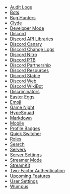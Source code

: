 * [Audit Logs](/audit-logs) <!--audit log;auditlog;auditlogs;moderation logs;mod logs-->
* [Bots](/bots) <!--bot;discord bot;discord bots-->
* [Bug Hunters](/bug-hunters) <!--bughunters;bugs;bug;we are number one;we are bug hunters;almightydabbit;dabbit;daddit;rabbit-->
* [Clyde](/clyde) <!--nonexistent-->
* [Developer Mode](/developer-mode) <!--dev mode;dev-mode;developer-->
* [Discord](/discord)
* [Discord API Libraries](/libraries) <!--api;libraries;dapi-->
* [Discord Canary](/canary) <!--alpha;dcanary;canary-->
* [Discord Change Logs](/changelog)
* [Discord Nitro](/nitro) <!--zoom;turbo;nitro;fast;premium;gold-->
* [Discord PTB](/ptb) <!--ptb;dptb;public test build;beta-->
* [Discord Partnership](/partners) <!--mallorypls;partner;partnership;partnered;vip-->
* [Discord Resources](/resources) <!--resources;dresources-->
* [Discord Stable](/stable) <!--stable;dstable;download-->
* [Discord Web](/web) <!--web;browser;web version-->
* [Discord WikiBot](/wikibot)<!--wikibot-->
* [Discriminators](/discriminator) <!--discrim;discriminator;discordtag-->
* [Easter Eggs](/easter-eggs) <!--easter;eastereggs;konami;easteregg;easter egg;me me big boy-->
* [Emoji](/emoji) <!--emote;emotes;emojis;emoticons;emoticon;smileys-->
* [Game Night](/gamenight) <!--twitch;stream;vlog;game night-->
* [HypeSquad](/hypesquad) <!--hype;getschwifty;bestbadge;bestserver-->
* [Markdown](/markdown)
* [Mobile](/mobile) <!--testflight;android;ios-->
* [Profile Badges](/badges) <!--badges;badge-->
* [Quick Switcher](/quick-switcher) <!--quickswitcher;fastswitcher;sonic;qs;speedoflight-->
* [Roles](/roles) <!--role-->
* [Search](/search) <!--where is waldo-->
* [Servers](/servers) <!--guilds;server;guild-->
* [Server Settings](/server-settings) <!--ssettings;serversettings-->
* [Streamer Mode](/streamer-mode) <!--stream mode;streaming mode;live streaming-->
* [StreamKit](/streamkit) <!--stream kit-->
* [Two-Factor Authentication](/two-factor-authentication) <!--2fa;2-fa;2 fa;2 step;two step;2 step authentication;twofactor authentication;tfa-->
* [Upcoming Features](/upcoming-features) <!--features;upcomingfeatures;new features;screenshare when;screen share when-->
* [User Settings](/user-settings) <!--usettings;usersettings;user-->
* [Wumpus](/wumpus) <!--wumpuses;mascotte-->

